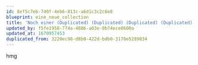 ```yaml
---
id: 8ef5c7eb-740f-4eb6-813c-a6d1c3c2c6e8
blueprint: eine_neue_collection
title: 'Noch einer (Duplicated) (Duplicated) (Duplicated) (Duplicated)'
updated_by: f5fe1958-774a-4886-a03e-0b74ece8600a
updated_at: 1670957453
duplicated_from: 3220ec98-d8b0-422d-bdb0-3170e5289034
---
```

hmg